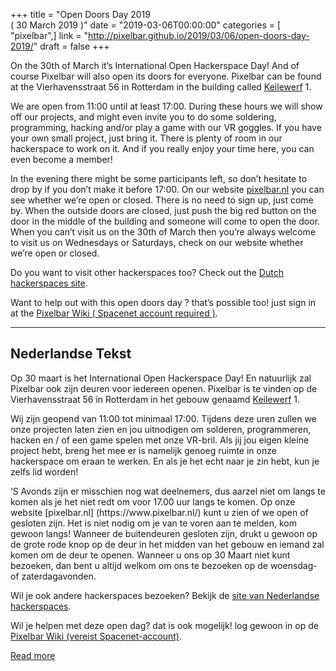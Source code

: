 +++
title = "Open Doors Day 2019 <br />( 30 March 2019 )"
date = "2019-03-06T00:00:00"
categories = [ "pixelbar",]
link = "http://pixelbar.github.io/2019/03/06/open-doors-day-2019/"
draft = false
+++

<p>On the 30th of March it’s International Open Hackerspace Day! And of course Pixelbar will also open its doors for everyone. Pixelbar can be found at the Vierhavensstraat 56 in Rotterdam in the building called <a href="https://www.pixelbar.nl/contact/">Keilewerf</a> 1.</p>

<p>We are open from 11:00 until at least 17:00.
During these hours we will show off our projects, and might even invite you to do some soldering, programming, hacking and/or play a game with our VR goggles. 
If you have your own small project, just bring it. There is plenty of room in our hackerspace to work on it. And if you really enjoy your time here, you can even become a member!</p>

<p>In the evening there might be some participants left, so don’t hesitate to drop by if you don’t make it before 17:00. On our website <a href="https://www.pixelbar.nl/">pixelbar.nl</a> you can see whether we’re open or closed.
There is no need to sign up, just come by. When the outside doors are closed, just push the big red button on the door in the middle of the building and someone will come to open the door.
When you can’t visit us on the 30th of March then you’re always welcome to visit us on Wednesdays or Saturdays, check on our website whether we’re open or closed.</p>

<p>Do you want to visit other hackerspaces too? Check out the <a href="https://hackerspaces.nl/open-dag/">Dutch hackerspaces site</a>.</p>

<p>Want to help out with this open doors day ? that’s possible too! just sign in at the <a href="https://wiki.pixelbar.nl/index.php?title=Projects:2019:Open_dag_hackerspaces_30_maart">Pixelbar Wiki ( Spacenet account required )</a>.</p>

<hr />
<h2>Nederlandse Tekst</h2>

<p>Op 30 maart is het International Open Hackerspace Day! En natuurlijk zal Pixelbar ook zijn deuren voor iedereen openen. Pixelbar is te vinden op de Vierhavensstraat 56 in Rotterdam in het gebouw genaamd <a href="https://www.pixelbar.nl/contact/">Keilewerf</a> 1.</p>

<p>Wij zijn geopend van 11:00 tot minimaal 17:00.
Tijdens deze uren zullen we onze projecten laten zien en jou uitnodigen om solderen, programmeren, hacken en / of een game spelen met onze VR-bril.
Als jij jou eigen kleine project hebt, breng het mee er is namelijk genoeg ruimte in onze hackerspace om eraan te werken. En als je het echt naar je zin hebt, kun je zelfs lid worden!</p>

<p>‘S Avonds zijn er misschien nog wat deelnemers, dus aarzel niet om langs te komen als je het niet redt om voor 17.00 uur langs te komen. Op onze website [pixelbar.nl] (https://www.pixelbar.nl/) kunt u zien of we open of gesloten zijn.
Het is niet nodig om je van te voren aan te melden, kom gewoon langs! Wanneer de buitendeuren gesloten zijn, drukt u gewoon op de grote rode knop op de deur in het midden van het gebouw en iemand zal komen om de deur te openen.
Wanneer u ons op 30 Maart niet kunt bezoeken, dan bent u altijd welkom om ons te bezoeken op de woensdag- of zaterdagavonden.</p>

<p>Wil je ook andere hackerspaces bezoeken? Bekijk de <a href="https://hackerspaces.nl/open-dag/">site van Nederlandse hackerspaces</a>.</p>

<p>Wil je helpen met deze open dag? dat is ook mogelijk! log gewoon in op de <a href="https://wiki.pixelbar.nl/index.php?title=Projects:2019:Open_dag_hackerspaces_30_maart">Pixelbar Wiki (vereist Spacenet-account)</a>.</p>

[Read more](http://pixelbar.github.io/2019/03/06/open-doors-day-2019/)